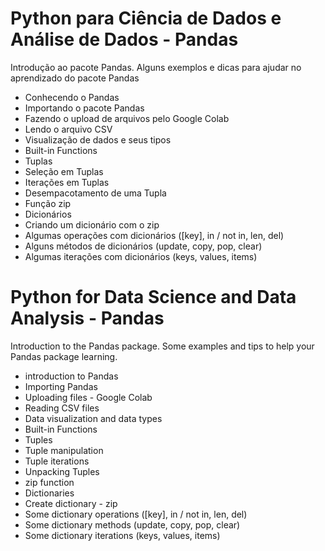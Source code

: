 # Python para Ciência de Dados e Análise de Dados - Pandas
 Introdução ao pacote Pandas. Alguns exemplos e dicas para ajudar no aprendizado do pacote Pandas
 
 - Conhecendo o Pandas
 - Importando o pacote Pandas
 - Fazendo o upload de arquivos pelo Google Colab
 - Lendo o arquivo CSV
 - Visualização de dados e seus tipos
 - Built-in Functions
 - Tuplas
 - Seleção em Tuplas
 - Iterações em Tuplas
 - Desempacotamento de uma Tupla
 - Função zip
 - Dicionários
 - Criando um dicionário com o zip
 - Algumas operações com dicionários ([key], in / not in, len, del)
 - Alguns métodos de dicionários (update, copy, pop, clear)
 - Algumas iterações com dicionários (keys, values, items)



# Python for Data Science and Data Analysis - Pandas
Introduction to the Pandas package. Some examples and tips to help your Pandas package learning.

- introduction to Pandas
- Importing Pandas
- Uploading files - Google Colab
- Reading CSV files
- Data visualization and data types
- Built-in Functions
- Tuples
- Tuple manipulation
- Tuple iterations
- Unpacking Tuples
- zip function
- Dictionaries
- Create dictionary - zip
- Some dictionary operations ([key], in / not in, len, del)
- Some dictionary methods (update, copy, pop, clear)
- Some dictionary iterations (keys, values, items)
